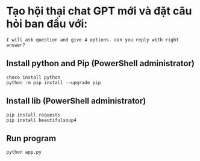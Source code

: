 # Tạo hội thại chat GPT mới và đặt câu hỏi ban đầu với:
```
I will ask question and give 4 options. can you reply with right answer?
```

## Install python and Pip (PowerShell administrator)
```shell
choco install python
python -m pip install --upgrade pip
```

## Install lib (PowerShell administrator)
```shell
pip install requests
pip install beautifulsoup4
```

## Run program
```shell
python app.py
```